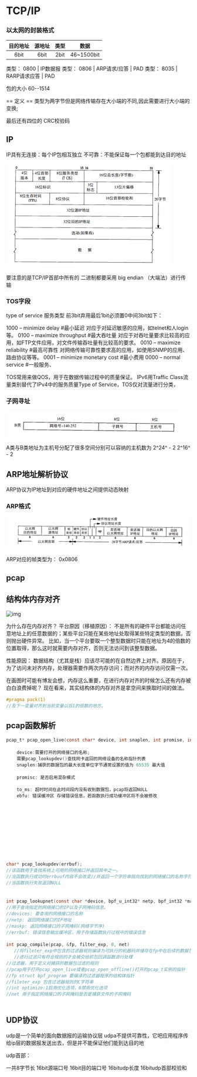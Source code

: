 # TCP/IP

### 以太网的封装格式

| 目的地址 | 源地址 | 类型 |    数据    |
| :------: | :----: | :--: | :--------: |
|   6bit   |  6bit  | 2bit | 46~1500bit |

类型： 0800      |    IP数据报
类型： 0806      |    ARP请求/应答  |  PAD
类型： 8035      |    RARP请求应答 |  PAD

包的大小   60--1514

== 定义 == 类型为两字节但是网络传输存在大小端的不同,因此需要进行大小端的变换;

最后还有四位的 CRC校验码

## IP

IP具有无连接：每个IP包相互独立
			不可靠：不能保证每一个包都能到达目的地址

![image-20230608174517848](.\TCPIP_t\image-20230608174517848.png)

要注意的是TCP/IP首部中所有的	二进制都要采用 big endian （大端法）进行传输

### TOS字段

type of service 服务类型
前3bit弃用最后1bit必须置0中间3bit如下：

1000 – minimize delay #最小延迟 对应于对延迟敏感的应用，如telnet和人login等。
0100 – maximize throughput #最大吞吐量 对应于对吞吐量要求比较高的应用，如FTP文件应用，对文件传输吞吐量有比较高的要求。
0010 – maximize reliability #最高可靠性 对网络传输可靠性要求高的应用，如使用SNMP的应用、路由协议等等。
0001 – minimize monetary cost #最小费用
0000 – normal service #一般服务、

TOS常用来做QOS，用于在数据传输过程中的质量保证。
IPv6用Traffic Class流量类别替代了IPv4中的服务质量Type of Service，TOS仅对流量进行分类，



### 子网寻址

![image-20230608175044282](.\TCPIP_t\image-20230608175044282.png)

A类与B类地址为主机号分配了很多空间分别可以容纳的主机数为 2^24^  - 2  2^16^ - 2

## ARP地址解析协议

ARP协议为IP地址到对应的硬件地址之间提供动态映射

### ARP格式

![image-20230609170152811](.\TCPIP_t\image-20230609170152811.png)

ARP对应的帧类型为： 0x0806

## pcap





## 结构体内存对齐

![img](/home/endiexz/program/TCP_net/mynet/_notes/TCPIP_t/watermark,type_ZmFuZ3poZW5naGVpdGk,shadow_10,text_aHR0cHM6Ly9ibG9nLmNzZG4ubmV0L2NoZW5sb25nX2N4eQ==,size_16,color_FFFFFF,t_70.png)

为什么存在内存对齐？
平台原因（移植原因）： 不是所有的硬件平台都能访问任意地址上的任意数据的；某些平台只能在某些地址处取得某些特定类型的数据，否则抛出硬件异常。
比如，当一个平台要取一个整型数据时只能在地址为4的倍数的位置取得，那么这时就需要内存对齐，否则无法访问到该整型数据。

性能原因： 数据结构（尤其是栈）应该尽可能的在自然边界上对齐。原因在于，为了访问未对齐内存，处理器需要作两次内存访问；而对齐的内存访问仅需一次。

在画图时可能有博友会想，内存这么重要，在进行内存对齐的时候怎么还有内存被白白浪费掉呢？
现在看来，其实结构体的内存对齐是拿空间来换取时间的做法。

```c
#pragma pack(1)
//及下一变量对齐到当前变量以后1的倍数的地方。
```

## pcap函数解析

```c
pcap_t* pcap_open_live(const char* device, int snaplen, int promise, int to_ms, char *ebuf)

    device:需要打开的网络接口的名称;
	需要pcap_lookupdev()查找网卡返回的网络设备的名称指针列表
    snaplen:捕获的数据包的最大长度单位字节通常设置的值为 65535 最大值
    
    promisc: 是否启用混杂模式
    
    to_ms: 超时时间在此时间段内没有收到数据包，pcap将返回NULL
    ebfu: 错误缓冲区 存储错误信息，若函数执行成功缓冲区将不会被修改
    
        
        
        
        
        
        
        
        
        
char* pcap_lookupdev(errbuf);
//该函数用于查找系统上可用的网络接口并返回其中之一。
//当函数执行成功时errbuuf内容不会改变//并返回一个字符串指向找到的网络接口的名称字符串
//当函数执行失败返回NULL


int pcap_lookupnet(const char *device, bpf_u_int32* netp, bpf_int32 *maskp, char *errbuf)  
//用于查询指定的网络接口的IP以及子网掩码信息。
//devices: 要查询的网络接口的名称
//netp: 返回网络接口的IP地址
//maskp: 返回网络接口的子网掩码(网络字节序)
//errbuf: 错误信息输出缓冲区，用于存储函数执行过程中的错误信息
    
int pcap_compile(pcap, &fp, filter_exp, 0, net)
   //将fileter_exp中包含的过滤器规则编译为可执行的机器码并储存在fp中在后续的数据包捕获过程中被编译的的过滤器程序可以对每一个包
   //进行过滤只有符合规则的才会被交给抓包回调函数进行处理
//过滤器，用于定义对捕获的数据包过滤的规则
//pcap用于打开pcap_open_live或者pcap_open_offline()打开的pcap_t实例的指针
//fp struct bpf_program 要编译的过滤器程序的结构体指针
//fileter_exp 包含过滤器规则的C字符串
//int optimize:1启用优化选项，0禁用优化选项
//net 用于指定网络接口的子网掩码是否是捕获文件的子网掩码
    

```

## UDP协议



udp是一个简单的面向数据报的运输协议层
udpa不提供可靠性，它吧应用程序传给ip层的数据报发送出去，但是并不能保证他们能到达目的地

udp首部：

一共8字节长
16bit源端口号     16bit目的端口号	16bitudp长度	16bitudp首部校验和
